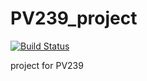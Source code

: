 # PV239_project
[![Build Status](https://travis-ci.org/MichalBeran/PV239_project.svg?branch=master)](https://travis-ci.org/MichalBeran/PV239_project)

project for PV239
